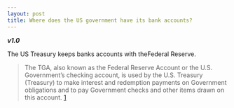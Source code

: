 ```yaml
---
layout: post
title: Where does the US government have its bank accounts? 
---
```


**_v1.0_**

The US Treasury keeps banks accounts with theFederal Reserve. 

> The TGA, also known as the Federal Reserve Account or the U.S. Government’s checking account, is used by the U.S. Treasury (Treasury) to make interest and redemption payments on Government obligations and to pay Government checks and other items drawn on this account. [1](https://tfm.fiscal.treasury.gov/v2/p5/c300.html)
